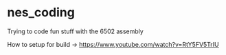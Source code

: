 # nes_coding
Trying to code fun stuff with the 6502 assembly

How to setup for build -> https://www.youtube.com/watch?v=RtY5FV5TrIU
